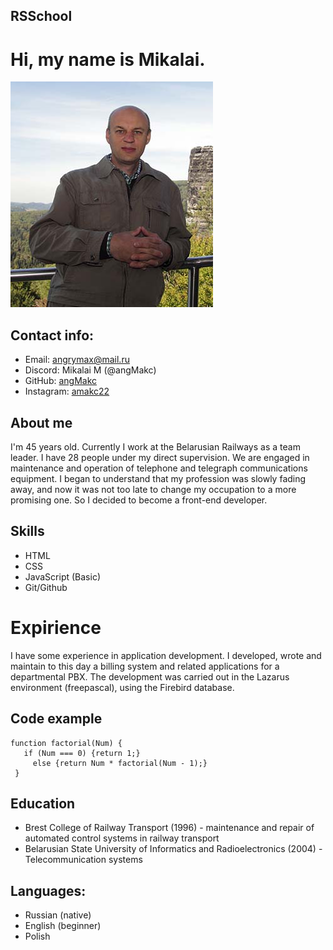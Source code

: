 ## RSSchool

# Hi, my name is Mikalai.
![Foto Mikalai M](/img/IMG_2093.jpg)
## Contact info:
+ Email: angrymax@mail.ru
+ Discord: Mikalai M (@angMakc)
+ GitHub: [angMakc](https://github.com/angMakc)
+ Instagram: [amakc22](https://www.instagram.com/amakc22/)

## About me
I'm 45 years old. Currently I work at the Belarusian Railways as a team leader. I have 28 people under my direct supervision. We are engaged in maintenance and operation of telephone and telegraph communications equipment. I began to understand that my profession was slowly fading away, and now it was not too late to change my occupation to a more promising one. So I decided to become a front-end developer.

## Skills
+ HTML
+ CSS
+ JavaScript (Basic)
+ Git/Github

# Expirience
I have some experience in application development. I developed, wrote and maintain to this day a billing system and related applications for a departmental PBX. The development was carried out in the Lazarus environment (freepascal), using the Firebird database.

## Code example
````
function factorial(Num) {
   if (Num === 0) {return 1;} 
     else {return Num * factorial(Num - 1);}
 }
````
## Education
+ Brest College of Railway Transport (1996) - maintenance and repair of automated control systems in railway transport
+  Belarusian State University of Informatics and Radioelectronics (2004) - Telecommunication systems

## Languages:
+ Russian (native)
+ English (beginner)
+ Polish 
